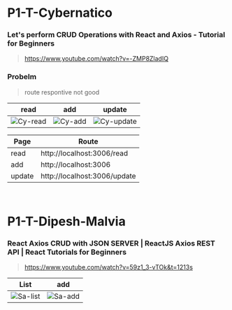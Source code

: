 # P1-T-Cybernatico
### Let's perform CRUD Operations with React and Axios - Tutorial for Beginners
> https://www.youtube.com/watch?v=-ZMP8ZladIQ

### Probelm
> route respontive not good

| read               | add                |  update            |
|--------------------|--------------------|--------------------|
| ![Cy-read]         | ![Cy-add]          | ![Cy-update]       |

| Page      | Route                         |
|---        |---                            |
| read      | http://localhost:3006/read    |
| add       | http://localhost:3006         |
| update    | http://localhost:3006/update  |

[Cy-read]: https://github.com/gooba-lap/Q1-LEARN-axios/blob/main/P1-T-Cybernatico/read.png
[Cy-add]: https://github.com/gooba-lap/Q1-LEARN-axios/blob/main/P1-T-Cybernatico/add.png
[Cy-update]: https://github.com/gooba-lap/Q1-LEARN-axios/blob/main/P1-T-Cybernatico/update.png
 

<br />


# P1-T-Dipesh-Malvia
### React Axios CRUD with JSON SERVER | ReactJS Axios REST API | React Tutorials for Beginners
> https://www.youtube.com/watch?v=59z1_3-vTOk&t=1213s

| List               |  add               |
|--------------------|--------------------|
|![Sa-list]          | ![Sa-add]          |

[Sa-list]: https://github.com/gooba-lap/Q1-LEARN-axios/blob/main/P1-T-Salvando-el-semestre/list.png
[Sa-add]: https://github.com/gooba-lap/Q1-LEARN-axios/blob/main/P1-T-Salvando-el-semestre/add.png
